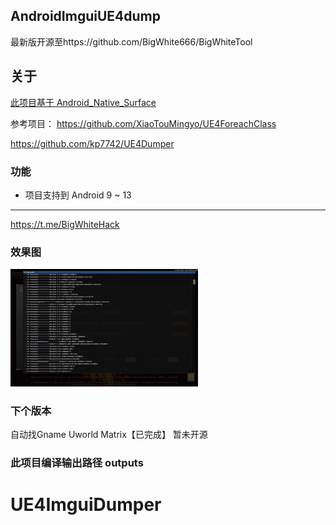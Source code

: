 ## AndroidImguiUE4dump

最新版开源至https://github.com/BigWhite666/BigWhiteTool
## 关于

[此项目基于 Android_Native_Surface](https://github.com/SsageParuders/Android_Native_Surface)

参考项目：
https://github.com/XiaoTouMingyo/UE4ForeachClass

https://github.com/kp7742/UE4Dumper

### 功能
- 项目支持到 Android 9 ~ 13
---
https://t.me/BigWhiteHack
### 效果图
  <img width="300" alt="image" src="demo.jpg">

### 下个版本
自动找Gname Uworld Matrix【已完成】
暂未开源

### 此项目编译输出路径 outputs
# UE4ImguiDumper
